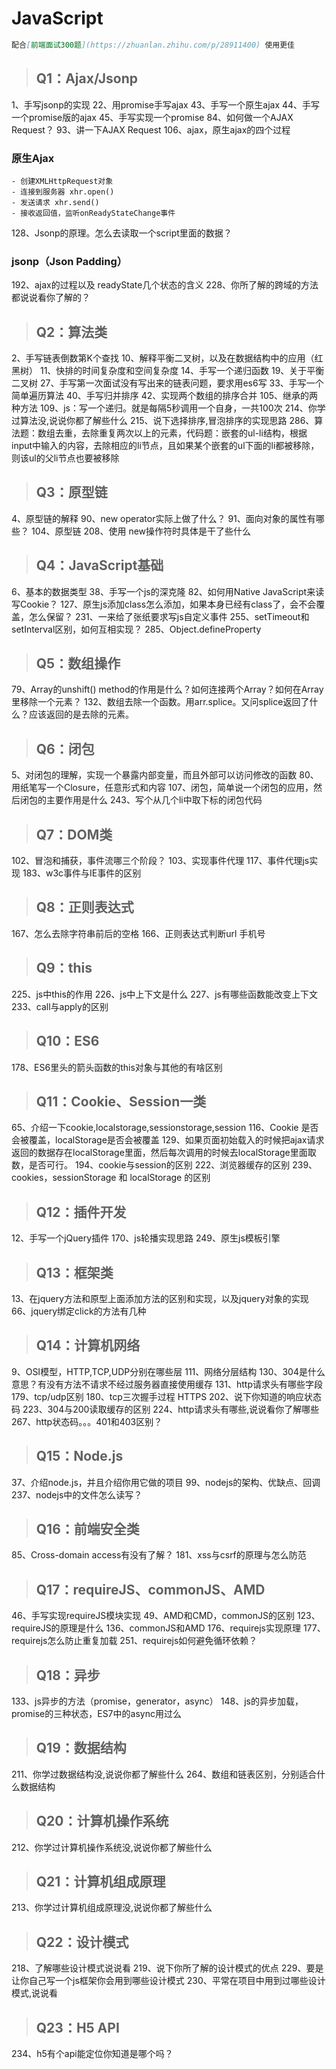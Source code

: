 # JavaScript

```markdown
配合[前端面试300题](https://zhuanlan.zhihu.com/p/28911400) 使用更佳
```

> ## Q1：Ajax/Jsonp

1、手写jsonp的实现
22、用promise手写ajax
43、手写一个原生ajax
44、手写一个promise版的ajax
45、手写实现一个promise
84、如何做一个AJAX Request？
93、讲一下AJAX Request
106、ajax，原生ajax的四个过程

### 原生Ajax

    - 创建XMLHttpRequest对象
    - 连接到服务器 xhr.open()
    - 发送请求 xhr.send()
    - 接收返回值，监听onReadyStateChange事件

128、Jsonp的原理。怎么去读取一个script里面的数据？

### jsonp（Json Padding）



192、ajax的过程以及 readyState几个状态的含义
228、你所了解的跨域的方法都说说看你了解的？

> ## Q2：算法类

2、手写链表倒数第K个查找
10、解释平衡二叉树，以及在数据结构中的应用（红黑树）
11、快排的时间复杂度和空间复杂度
14、手写一个递归函数
19、关于平衡二叉树
27、手写第一次面试没有写出来的链表问题，要求用es6写
33、手写一个简单遍历算法
40、手写归并排序
42、实现两个数组的排序合并
105、继承的两种方法
109、js：写一个递归。就是每隔5秒调用一个自身，一共100次
214、你学过算法没,说说你都了解些什么
215、说下选择排序,冒泡排序的实现思路
286、算法题：数组去重，去除重复两次以上的元素，代码题：嵌套的ul-li结构，根据input中输入的内容，去除相应的li节点，且如果某个嵌套的ul下面的li都被移除，则该ul的父li节点也要被移除

> ## Q3：原型链

4、原型链的解释
90、new operator实际上做了什么？
91、面向对象的属性有哪些？
104、原型链
208、使用 new操作符时具体是干了些什么

> ## Q4：JavaScript基础

6、基本的数据类型
38、手写一个js的深克隆
82、如何用Native JavaScript来读写Cookie？
127、原生js添加class怎么添加，如果本身已经有class了，会不会覆盖，怎么保留？
231、一来给了张纸要求写js自定义事件
255、setTimeout和setInterval区别，如何互相实现？
285、Object.defineProperty

> ## Q5：数组操作

79、Array的unshift() method的作用是什么？如何连接两个Array？如何在Array里移除一个元素？
132、数组去除一个函数。用arr.splice。又问splice返回了什么？应该返回的是去除的元素。

> ## Q6：闭包

5、对闭包的理解，实现一个暴露内部变量，而且外部可以访问修改的函数
80、用纸笔写一个Closure，任意形式和内容
107、闭包，简单说一个闭包的应用，然后闭包的主要作用是什么
243、写个从几个li中取下标的闭包代码

> ## Q7：DOM类

102、冒泡和捕获，事件流哪三个阶段？
103、实现事件代理
117、事件代理js实现
183、w3c事件与IE事件的区别

> ## Q8：正则表达式

167、怎么去除字符串前后的空格
166、正则表达式判断url
手机号

> ## Q9：this

225、js中this的作用
226、js中上下文是什么
227、js有哪些函数能改变上下文
233、call与apply的区别

> ## Q10：ES6

178、ES6里头的箭头函数的this对象与其他的有啥区别

> ## Q11：Cookie、Session一类

65、介绍一下cookie,localstorage,sessionstorage,session
116、Cookie 是否会被覆盖，localStorage是否会被覆盖
129、如果页面初始载入的时候把ajax请求返回的数据存在localStorage里面，然后每次调用的时候去localStorage里面取数，是否可行。
194、cookie与session的区别
222、浏览器缓存的区别
239、cookies，sessionStorage 和 localStorage 的区别

> ## Q12：插件开发

12、手写一个jQuery插件
170、js轮播实现思路
249、原生js模板引擎

> ## Q13：框架类

13、在jquery方法和原型上面添加方法的区别和实现，以及jquery对象的实现
66、jquery绑定click的方法有几种

> ## Q14：计算机网络

9、OSI模型，HTTP,TCP,UDP分别在哪些层
111、网络分层结构
130、304是什么意思？有没有方法不请求不经过服务器直接使用缓存
131、http请求头有哪些字段
179、tcp/udp区别
180、tcp三次握手过程
HTTPS
202、说下你知道的响应状态码
223、304与200读取缓存的区别
224、http请求头有哪些,说说看你了解哪些
267、http状态码。。。401和403区别？

> ## Q15：Node.js

37、介绍node.js，并且介绍你用它做的项目
99、nodejs的架构、优缺点、回调
237、nodejs中的文件怎么读写？

> ## Q16：前端安全类

85、Cross-domain access有没有了解？
181、xss与csrf的原理与怎么防范

> ## Q17：requireJS、commonJS、AMD

46、手写实现requireJS模块实现
49、AMD和CMD，commonJS的区别
123、requireJS的原理是什么
136、commonJS和AMD
176、requirejs实现原理
177、requirejs怎么防止重复加载
251、requirejs如何避免循环依赖？

> ## Q18：异步

133、js异步的方法（promise，generator，async）
148、js的异步加载，promise的三种状态，ES7中的async用过么

> ## Q19：数据结构

211、你学过数据结构没,说说你都了解些什么
264、数组和链表区别，分别适合什么数据结构

> ## Q20：计算机操作系统

212、你学过计算机操作系统没,说说你都了解些什么

> ## Q21：计算机组成原理

213、你学过计算机组成原理没,说说你都了解些什么

> ## Q22：设计模式

218、了解哪些设计模式说说看
219、说下你所了解的设计模式的优点
229、要是让你自己写一个js框架你会用到哪些设计模式
230、平常在项目中用到过哪些设计模式,说说看

> ## Q23：H5 API

234、h5有个api能定位你知道是哪个吗？
